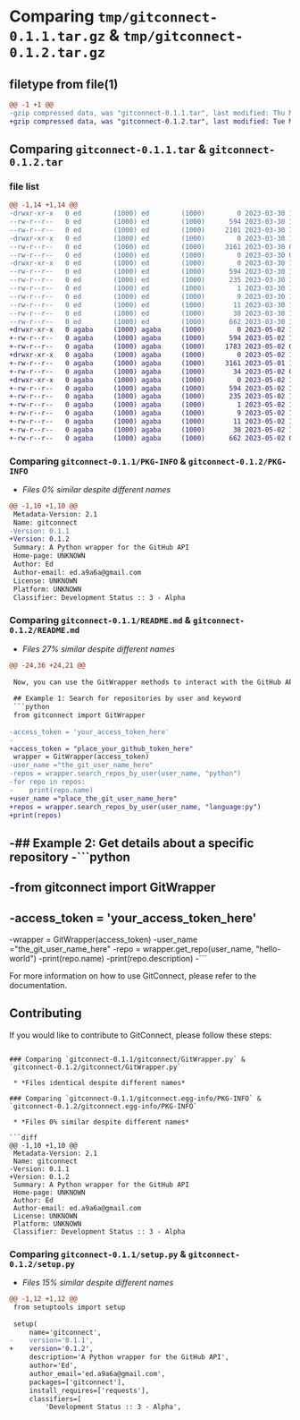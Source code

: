 # Comparing `tmp/gitconnect-0.1.1.tar.gz` & `tmp/gitconnect-0.1.2.tar.gz`

## filetype from file(1)

```diff
@@ -1 +1 @@
-gzip compressed data, was "gitconnect-0.1.1.tar", last modified: Thu Mar 30 10:23:56 2023, max compression
+gzip compressed data, was "gitconnect-0.1.2.tar", last modified: Tue May  2 17:12:07 2023, max compression
```

## Comparing `gitconnect-0.1.1.tar` & `gitconnect-0.1.2.tar`

### file list

```diff
@@ -1,14 +1,14 @@
-drwxr-xr-x   0 ed        (1000) ed        (1000)        0 2023-03-30 10:23:56.007423 gitconnect-0.1.1/
--rw-r--r--   0 ed        (1000) ed        (1000)      594 2023-03-30 10:23:56.007423 gitconnect-0.1.1/PKG-INFO
--rw-r--r--   0 ed        (1000) ed        (1000)     2101 2023-03-30 10:15:36.000000 gitconnect-0.1.1/README.md
-drwxr-xr-x   0 ed        (1000) ed        (1000)        0 2023-03-30 10:23:56.007423 gitconnect-0.1.1/gitconnect/
--rw-r--r--   0 ed        (1000) ed        (1000)     3161 2023-03-30 09:31:41.000000 gitconnect-0.1.1/gitconnect/GitWrapper.py
--rw-r--r--   0 ed        (1000) ed        (1000)        0 2023-03-30 08:49:38.000000 gitconnect-0.1.1/gitconnect/__init__.py
-drwxr-xr-x   0 ed        (1000) ed        (1000)        0 2023-03-30 10:23:56.007423 gitconnect-0.1.1/gitconnect.egg-info/
--rw-r--r--   0 ed        (1000) ed        (1000)      594 2023-03-30 10:23:55.000000 gitconnect-0.1.1/gitconnect.egg-info/PKG-INFO
--rw-r--r--   0 ed        (1000) ed        (1000)      235 2023-03-30 10:23:55.000000 gitconnect-0.1.1/gitconnect.egg-info/SOURCES.txt
--rw-r--r--   0 ed        (1000) ed        (1000)        1 2023-03-30 10:23:55.000000 gitconnect-0.1.1/gitconnect.egg-info/dependency_links.txt
--rw-r--r--   0 ed        (1000) ed        (1000)        9 2023-03-30 10:23:55.000000 gitconnect-0.1.1/gitconnect.egg-info/requires.txt
--rw-r--r--   0 ed        (1000) ed        (1000)       11 2023-03-30 10:23:55.000000 gitconnect-0.1.1/gitconnect.egg-info/top_level.txt
--rw-r--r--   0 ed        (1000) ed        (1000)       38 2023-03-30 10:23:56.011423 gitconnect-0.1.1/setup.cfg
--rw-r--r--   0 ed        (1000) ed        (1000)      662 2023-03-30 10:19:38.000000 gitconnect-0.1.1/setup.py
+drwxr-xr-x   0 agaba     (1000) agaba     (1000)        0 2023-05-02 17:12:07.773558 gitconnect-0.1.2/
+-rw-r--r--   0 agaba     (1000) agaba     (1000)      594 2023-05-02 17:12:07.773558 gitconnect-0.1.2/PKG-INFO
+-rw-r--r--   0 agaba     (1000) agaba     (1000)     1783 2023-05-02 08:09:31.000000 gitconnect-0.1.2/README.md
+drwxr-xr-x   0 agaba     (1000) agaba     (1000)        0 2023-05-02 17:12:07.773558 gitconnect-0.1.2/gitconnect/
+-rw-r--r--   0 agaba     (1000) agaba     (1000)     3161 2023-05-01 15:09:26.000000 gitconnect-0.1.2/gitconnect/GitWrapper.py
+-rw-r--r--   0 agaba     (1000) agaba     (1000)       34 2023-05-02 08:09:25.000000 gitconnect-0.1.2/gitconnect/__init__.py
+drwxr-xr-x   0 agaba     (1000) agaba     (1000)        0 2023-05-02 17:12:07.773558 gitconnect-0.1.2/gitconnect.egg-info/
+-rw-r--r--   0 agaba     (1000) agaba     (1000)      594 2023-05-02 17:12:07.000000 gitconnect-0.1.2/gitconnect.egg-info/PKG-INFO
+-rw-r--r--   0 agaba     (1000) agaba     (1000)      235 2023-05-02 17:12:07.000000 gitconnect-0.1.2/gitconnect.egg-info/SOURCES.txt
+-rw-r--r--   0 agaba     (1000) agaba     (1000)        1 2023-05-02 17:12:07.000000 gitconnect-0.1.2/gitconnect.egg-info/dependency_links.txt
+-rw-r--r--   0 agaba     (1000) agaba     (1000)        9 2023-05-02 17:12:07.000000 gitconnect-0.1.2/gitconnect.egg-info/requires.txt
+-rw-r--r--   0 agaba     (1000) agaba     (1000)       11 2023-05-02 17:12:07.000000 gitconnect-0.1.2/gitconnect.egg-info/top_level.txt
+-rw-r--r--   0 agaba     (1000) agaba     (1000)       38 2023-05-02 17:12:07.773558 gitconnect-0.1.2/setup.cfg
+-rw-r--r--   0 agaba     (1000) agaba     (1000)      662 2023-05-02 08:45:33.000000 gitconnect-0.1.2/setup.py
```

### Comparing `gitconnect-0.1.1/PKG-INFO` & `gitconnect-0.1.2/PKG-INFO`

 * *Files 0% similar despite different names*

```diff
@@ -1,10 +1,10 @@
 Metadata-Version: 2.1
 Name: gitconnect
-Version: 0.1.1
+Version: 0.1.2
 Summary: A Python wrapper for the GitHub API
 Home-page: UNKNOWN
 Author: Ed
 Author-email: ed.a9a6a@gmail.com
 License: UNKNOWN
 Platform: UNKNOWN
 Classifier: Development Status :: 3 - Alpha
```

### Comparing `gitconnect-0.1.1/README.md` & `gitconnect-0.1.2/README.md`

 * *Files 27% similar despite different names*

```diff
@@ -24,36 +24,21 @@
 
 Now, you can use the GitWrapper methods to interact with the GitHub API.
 
 ## Example 1: Search for repositories by user and keyword
 ```python
 from gitconnect import GitWrapper
 
-access_token = 'your_access_token_here'
-
+access_token = "place_your_github_token_here"
 wrapper = GitWrapper(access_token)
-user_name ="the_git_user_name_here"
-repos = wrapper.search_repos_by_user(user_name, "python")
-for repo in repos:
-    print(repo.name)
+user_name ="place_the_git_user_name_here"
+repos = wrapper.search_repos_by_user(user_name, "language:py")
+print(repos)
 ```
 
-## Example 2: Get details about a specific repository
-```python
-
-from gitconnect import GitWrapper
-
-access_token = 'your_access_token_here'
-
-wrapper = GitWrapper(access_token)
-user_name ="the_git_user_name_here"
-repo = wrapper.get_repo(user_name, "hello-world")
-print(repo.name)
-print(repo.description)
-```
 
 For more information on how to use GitConnect, please refer to the documentation.
 
 ## Contributing
 
 If you would like to contribute to GitConnect, please follow these steps:
```

### Comparing `gitconnect-0.1.1/gitconnect/GitWrapper.py` & `gitconnect-0.1.2/gitconnect/GitWrapper.py`

 * *Files identical despite different names*

### Comparing `gitconnect-0.1.1/gitconnect.egg-info/PKG-INFO` & `gitconnect-0.1.2/gitconnect.egg-info/PKG-INFO`

 * *Files 0% similar despite different names*

```diff
@@ -1,10 +1,10 @@
 Metadata-Version: 2.1
 Name: gitconnect
-Version: 0.1.1
+Version: 0.1.2
 Summary: A Python wrapper for the GitHub API
 Home-page: UNKNOWN
 Author: Ed
 Author-email: ed.a9a6a@gmail.com
 License: UNKNOWN
 Platform: UNKNOWN
 Classifier: Development Status :: 3 - Alpha
```

### Comparing `gitconnect-0.1.1/setup.py` & `gitconnect-0.1.2/setup.py`

 * *Files 15% similar despite different names*

```diff
@@ -1,12 +1,12 @@
 from setuptools import setup
 
 setup(
     name='gitconnect',
-    version='0.1.1',
+    version='0.1.2',
     description='A Python wrapper for the GitHub API',
     author='Ed',
     author_email='ed.a9a6a@gmail.com',
     packages=['gitconnect'],
     install_requires=['requests'],
     classifiers=[
         'Development Status :: 3 - Alpha',
```

